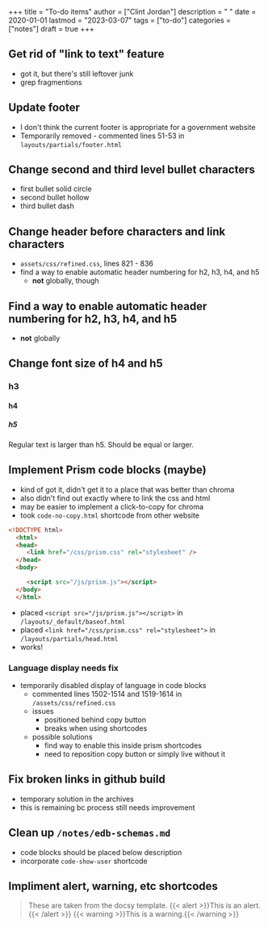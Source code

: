 +++
title = "To-do items"
author = ["Clint Jordan"]
description = " "
date = 2020-01-01
lastmod = "2023-03-07"
tags = ["to-do"]
categories = ["notes"]
draft = true
+++


## Get rid of "link to text" feature
* got it, but there's still leftover junk
* grep fragmentions

## Update footer
* I don't think the current footer is appropriate for a government website
* Temporarily removed - commented lines 51-53 in `layouts/partials/footer.html`

## Change second and third level bullet characters
* first bullet solid circle
* second bullet hollow
* third bullet dash

## Change header before characters and link characters
* `assets/css/refined.css`, lines 821 - 836
* find a way to enable automatic header numbering for h2, h3, h4, and h5 
    * **not** globally, though

## Find a way to enable automatic header numbering for h2, h3, h4, and h5 
* **not** globally

## Change font size of h4 and h5
### h3
#### h4
##### h5
Regular text is larger than h5. Should be equal or larger.

## Implement Prism code blocks (maybe)
* kind of got it, didn't get it to a place that was better than chroma
* also didn't find out exactly where to link the css and html
* may be easier to implement a click-to-copy for chroma
* took `code-no-copy.html` shortcode from other website

```html
<!DOCTYPE html>
  <html>
  <head>
     <link href="/css/prism.css" rel="stylesheet" />
  </head>
  <body>

     <script src="/js/prism.js"></script>
  </body>
  </html>
```
* placed `<script src="/js/prism.js"></script>` in `/layouts/_default/baseof.html`
* placed `<link href="/css/prism.css" rel="stylesheet">` in `/layouts/partials/head.html`
* works!

### Language display needs fix
* temporarily disabled display of language in code blocks
    * commented lines 1502-1514 and 1519-1614 in `/assets/css/refined.css`
    * issues
        * positioned behind copy button
        * breaks when using shortcodes
    * possible solutions
        * find way to enable this inside prism shortcodes
        * need to reposition copy button or simply live without it

## Fix broken links in github build
* temporary solution in the archives
* this is remaining bc process still needs improvement

## Clean up `/notes/edb-schemas.md`
* code blocks should be placed below description
* incorporate `code-show-user` shortcode

## Impliment alert, warning, etc shortcodes
> These are taken from the docsy template.
{{< alert >}}This is an alert.{{< /alert >}}
{{< warning >}}This is a warning.{{< /warning >}}


